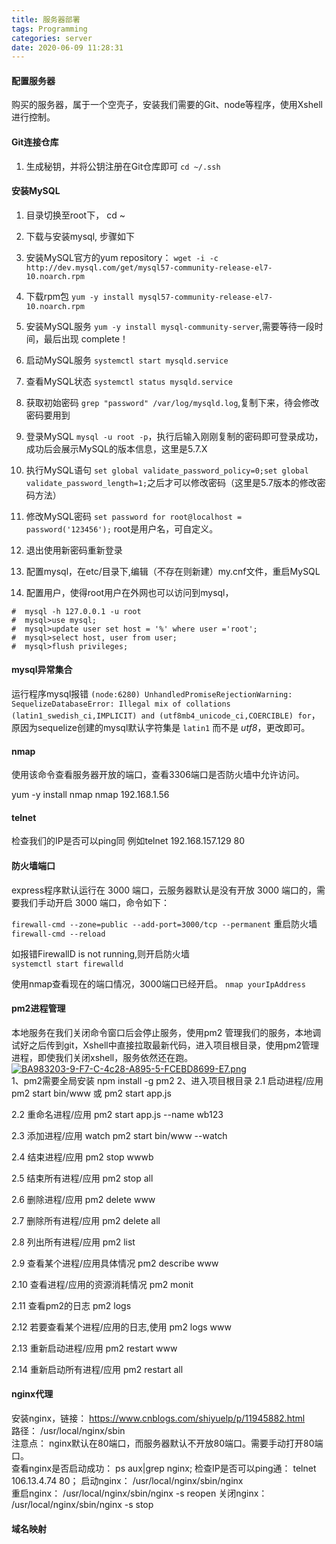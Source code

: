 ```yaml
---
title: 服务器部署
tags: Programming
categories: server
date: 2020-06-09 11:28:31
---
```


#### 配置服务器  
购买的服务器，属于一个空壳子，安装我们需要的Git、node等程序，使用Xshell进行控制。  

#### Git连接仓库  
1. 生成秘钥，并将公钥注册在Git仓库即可 `cd ~/.ssh`

#### 安装MySQL  
1. 目录切换至root下， cd ~  

2. 下载与安装mysql, 步骤如下    

1. 安装MySQL官方的yum repository： `wget -i -c http://dev.mysql.com/get/mysql57-community-release-el7-10.noarch.rpm`  

2. 下载rpm包 `yum -y install mysql57-community-release-el7-10.noarch.rpm`  

3. 安装MySQL服务 `yum -y install mysql-community-server`,需要等待一段时间，最后出现 complete！  

4. 启动MySQL服务 `systemctl start mysqld.service`  

5. 查看MySQL状态 `systemctl status mysqld.service`  

6. 获取初始密码 `grep "password" /var/log/mysqld.log`,复制下来，待会修改密码要用到  

7. 登录MySQL `mysql -u root -p`，执行后输入刚刚复制的密码即可登录成功，成功后会展示MySQL的版本信息，这里是5.7.X  

8. 执行MySQL语句 `set global validate_password_policy=0;set global validate_password_length=1;`之后才可以修改密码（这里是5.7版本的修改密码方法）  

9. 修改MySQL密码 `set password for root@localhost = password('123456');` root是用户名，可自定义。  

10. 退出使用新密码重新登录  

11. 配置mysql，在etc/目录下,编辑（不存在则新建）my.cnf文件，重启MySQL  

12. 配置用户，使得root用户在外网也可以访问到mysql，

```
#  mysql -h 127.0.0.1 -u root
#  mysql>use mysql;
#  mysql>update user set host = '%' where user ='root';
#  mysql>select host, user from user;
#  mysql>flush privileges;  

```  

#### mysql异常集合  

运行程序mysql报错 `(node:6280) UnhandledPromiseRejectionWarning: SequelizeDatabaseError: Illegal mix of collations (latin1_swedish_ci,IMPLICIT) and (utf8mb4_unicode_ci,COERCIBLE) for`，原因为sequelize创建的mysql默认字符集是 `latin1` 而不是 *utf8*，更改即可。  

#### nmap    
使用该命令查看服务器开放的端口，查看3306端口是否防火墙中允许访问。  

yum -y install nmap
nmap 192.168.1.56

#### telnet  
检查我们的IP是否可以ping同 例如telnet 192.168.157.129 80

#### 防火墙端口  
express程序默认运行在 3000 端口，云服务器默认是没有开放 3000 端口的，需要我们手动开启 3000 端口，命令如下：   

`firewall-cmd --zone=public --add-port=3000/tcp --permanent`
重启防火墙  
`firewall-cmd --reload`  

如报错FirewallD is not running,则开启防火墙  
`systemctl start firewalld`

使用nmap查看现在的端口情况，3000端口已经开启。 
`nmap yourIpAddress`

#### pm2进程管理  
本地服务在我们关闭命令窗口后会停止服务，使用pm2 管理我们的服务，本地调试好之后传到git，Xshell中直接拉取最新代码，进入项目根目录，使用pm2管理进程，即使我们关闭xshell，服务依然还在跑。  
[![BA983203-9-F7-C-4c28-A895-5-FCEBD8699-E7.png](https://i.postimg.cc/W1czCSL1/BA983203-9-F7-C-4c28-A895-5-FCEBD8699-E7.png)](https://postimg.cc/7fXqT3ZF)  
1、pm2需要全局安装
npm install -g pm2
2、进入项目根目录
2.1 启动进程/应用 pm2 start bin/www 或 pm2 start app.js

2.2 重命名进程/应用 pm2 start app.js --name wb123

2.3 添加进程/应用 watch pm2 start bin/www --watch

2.4 结束进程/应用 pm2 stop wwwb

2.5 结束所有进程/应用 pm2 stop all

2.6 删除进程/应用 pm2 delete www

2.7 删除所有进程/应用 pm2 delete all

2.8 列出所有进程/应用 pm2 list

2.9 查看某个进程/应用具体情况 pm2 describe www

2.10 查看进程/应用的资源消耗情况 pm2 monit

2.11 查看pm2的日志 pm2 logs

2.12 若要查看某个进程/应用的日志,使用 pm2 logs www

2.13 重新启动进程/应用 pm2 restart www

2.14 重新启动所有进程/应用 pm2 restart all

#### nginx代理  

安装nginx，链接： https://www.cnblogs.com/shiyuelp/p/11945882.html  
路径： /usr/local/nginx/sbin  
注意点： nginx默认在80端口，而服务器默认不开放80端口。需要手动打开80端口。  
查看nginx是否启动成功：  ps aux|grep nginx;
检查IP是否可以ping通： telnet 106.13.4.74 80；
启动nginx： /usr/local/nginx/sbin/nginx  
重启nginx： /usr/local/nginx/sbin/nginx -s reopen
关闭nginx： /usr/local/nginx/sbin/nginx -s stop

#### 域名映射